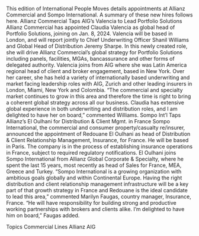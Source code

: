 This edition of International People Moves details appointments at Allianz Commercial and Sompo International.
A summary of these new hires follows here.
Allianz Commercial Taps AIG’s Valencia to Lead Portfolio Solutions
Allianz Commercial has appointed Claudia Valencia as global head of Portfolio Solutions, joining on Jan. 8, 2024.
Valencia will be based in London, and will report jointly to Chief Underwriting Officer Shanil Williams and Global Head of Distribution Jeremy Sharpe. In this newly created role, she will drive Allianz Commercial’s global strategy for Portfolio Solutions including panels, facilities, MGAs, bancassurance and other forms of delegated authority.
Valencia joins from AIG where she was Latin America regional head of client and broker engagement, based in New York. Over her career, she has held a variety of internationally based underwriting and market facing leadership roles with AIG, Zurich and other leading insurers in London, Miami, New York and Colombia.
“The commercial and specialty market continues to grow in this area and therefore the time is right to bring a coherent global strategy across all our business. Claudia has extensive global experience in both underwriting and distribution roles, and I am delighted to have her on board,” commented Williams.
Sompo Int’l Taps Allianz’s El Oulhani for Distribution & Client Mgmt. in France
Sompo International, the commercial and consumer property/casualty re/insurer, announced the appointment of Redouane El Oulhani as head of Distribution & Client Relationship Management, Insurance, for France. He will be based in Paris.
The company is in the process of establishing insurance operations in France, subject to required regulatory notifications.
El Oulhani joins Sompo International from Allianz Global Corporate & Specialty, where he spent the last 15 years, most recently as head of Sales for France, MEA, Greece and Turkey.
“Sompo International is a growing organization with ambitious goals globally and within Continental Europe. Having the right distribution and client relationship management infrastructure will be a key part of that growth strategy in France and Redouane is the ideal candidate to lead this area,” commented Marilyn Faugas, country manager, Insurance, France.
“He will have responsibility for building strong and productive working partnerships with brokers and clients alike. I’m delighted to have him on board,” Faugas added.

Topics
Commercial Lines
Allianz
AIG
